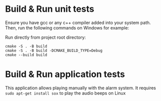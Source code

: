 # Build & Run unit tests

Ensure you have gcc or any c++ compiler added into your system path. Then, run the following commands on Windows for example:

Run directly from project root directory:
```
cmake -S . -B build
cmake -S . -B build -DCMAKE_BUILD_TYPE=Debug
cmake --build build
```

# Build & Run application tests
This application allows playing manually with the alarm system.
It requires `sudo apt-get install sox` to play the audio beeps on Linux




